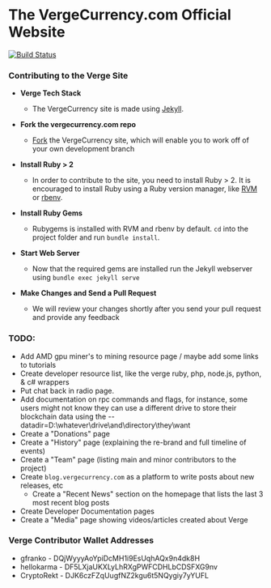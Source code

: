 The VergeCurrency.com Official Website
==================
[![Build Status](https://travis-ci.org/vergecurrency/vergecurrency.com.svg?branch=master)](https://travis-ci.org/vergecurrency/vergecurrency.com)

### Contributing to the Verge Site
  - **Verge Tech Stack**
    * The VergeCurrency site is made using [Jekyll](https://jekyllrb.com/).
    
  - **Fork the vergecurrency.com repo**
    * [Fork](https://help.github.com/articles/fork-a-repo/) the VergeCurrency site, which will enable you to work off of your own development branch

  - **Install Ruby > 2**
    * In order to contribute to the site, you need to install Ruby > 2. It is encouraged to install Ruby using a Ruby version manager, like [RVM](https://github.com/rvm/rvm) or [rbenv](https://github.com/rbenv/rbenv).

  - **Install Ruby Gems**
    * Rubygems is installed with RVM and rbenv by default. `cd` into the project folder and run `bundle install`.

  - **Start Web Server**
    * Now that the required gems are installed run the Jekyll webserver using `bundle exec jekyll serve`

  - **Make Changes and Send a Pull Request**
    * We will review your changes shortly after you send your pull request and provide any feedback

### TODO:
  - Add AMD gpu miner's to mining resource page / maybe add some links to tutorials
  - Create developer resource list, like the verge ruby, php, node.js, python, & c# wrappers
  - Put chat back in radio page.
  - Add documentation on rpc commands and flags, for instance, some users might not know they can use a different drive to store their blockchain data using the --datadir=D:\whatever\drive\and\directory\they\want
  - Create a "Donations" page
  - Create a "History" page (explaining the re-brand and full timeline of events)
  - Create a "Team" page (listing main and minor contributors to the project)
  - Create `blog.vergecurrency.com` as a platform to write posts about new releases, etc
    - Create a "Recent News" section on the homepage that lists the last 3 most recent blog posts
  - Create Developer Documentation pages
  - Create a "Media" page showing videos/articles created about Verge

### Verge Contributor Wallet Addresses

  * gfranko - DQjWyyyAoYpiDcMH1i9EsUqhAQx9n4dk8H
  * hellokarma - DF5LXjaUKXLyLhRXgPWFCDHLbCDSFXG9nv
  * CryptoRekt - DJK6czFZqUugfNZ2kgu6t5NQygiy7yYUFL
